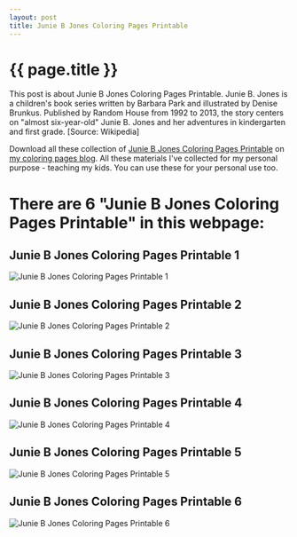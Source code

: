 ```yaml
---
layout: post
title: Junie B Jones Coloring Pages Printable
---
```


{{ page.title }}
================

This post is about Junie B Jones Coloring Pages Printable. Junie B. Jones is a children's book series written by Barbara Park and illustrated by Denise Brunkus. Published by Random House from 1992 to 2013, the story centers on "almost six-year-old" Junie B. Jones and her adventures in kindergarten and first grade. [Source: Wikipedia]

Download all these collection of  [Junie B Jones Coloring Pages Printable](https://coloring-pages.github.io/2022/1/11/Junie-B-Jones-Coloring-Pages-Printable.html) on [my coloring pages blog](https://coloring-pages.github.io/). All these materials I've collected for my personal purpose - teaching my kids. You can use these for your personal use too.

# **There are 6 "Junie B Jones Coloring Pages Printable" in this webpage:**

## Junie B Jones Coloring Pages Printable 1

![Junie B Jones Coloring Pages Printable 1](https://coloring-pages.github.io/coloring-pages/Junie-B-Jones-Coloring-Pages-Printable-1.png)

<script async src="https://pagead2.googlesyndication.com/pagead/js/adsbygoogle.js?client=ca-pub-6753140515841889" crossorigin="anonymous"></script> <ins class="adsbygoogle" style="display:block" data-ad-format="autorelaxed" data-ad-client="ca-pub-6753140515841889" data-ad-slot="5405745125"></ins><script>(adsbygoogle = window.adsbygoogle || []).push({}); </script>

## Junie B Jones Coloring Pages Printable 2

![Junie B Jones Coloring Pages Printable 2](https://coloring-pages.github.io/coloring-pages/Junie-B-Jones-Coloring-Pages-Printable-2.png)

## Junie B Jones Coloring Pages Printable 3

![Junie B Jones Coloring Pages Printable 3](https://coloring-pages.github.io/coloring-pages/Junie-B-Jones-Coloring-Pages-Printable-3.png)

## Junie B Jones Coloring Pages Printable 4

![Junie B Jones Coloring Pages Printable 4](https://coloring-pages.github.io/coloring-pages/Junie-B-Jones-Coloring-Pages-Printable-4.png)

## Junie B Jones Coloring Pages Printable 5

![Junie B Jones Coloring Pages Printable 5](https://coloring-pages.github.io/coloring-pages/Junie-B-Jones-Coloring-Pages-Printable-5.png)

## Junie B Jones Coloring Pages Printable 6

![Junie B Jones Coloring Pages Printable 6](https://coloring-pages.github.io/coloring-pages/Junie-B-Jones-Coloring-Pages-Printable-6.png)

<script async src="https://pagead2.googlesyndication.com/pagead/js/adsbygoogle.js?client=ca-pub-6753140515841889" crossorigin="anonymous"></script> <ins class="adsbygoogle" style="display:block" data-ad-format="autorelaxed" data-ad-client="ca-pub-6753140515841889" data-ad-slot="5405745125"></ins><script>(adsbygoogle = window.adsbygoogle || []).push({}); </script>

